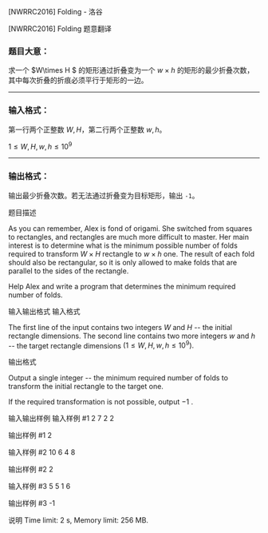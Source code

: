 



[NWRRC2016] Folding - 洛谷














[NWRRC2016] Folding
题意翻译
### 题目大意：

求一个 $W\times H $ 的矩形通过折叠变为一个 $w\times h$ 的矩形的最少折叠次数，其中每次折叠的折痕必须平行于矩形的一边。

------------

### 输入格式：

第一行两个正整数 $W,H$，第二行两个正整数 $w,h$。

$1\le W,H,w,h\le10^9$

------------

### 输出格式：

输出最少折叠次数。若无法通过折叠变为目标矩形，输出 `-1`。

题目描述


As you can remember, Alex is fond of origami. She switched from squares to rectangles, and rectangles are much more difficult to master. Her main interest is to determine what is the minimum possible number of folds required to transform $W \times H$ rectangle to $w \times h$ one. The result of each fold should also be rectangular, so it is only allowed to make folds that are parallel to the sides of the rectangle.

Help Alex and write a program that determines the minimum required number of folds.


输入输出格式
输入格式



The first line of the input contains two integers $W$ and $H$ -- the initial rectangle dimensions. The second line contains two more integers $w$ and $h$ -- the target rectangle dimensions $(1 \le W , H , w , h \le 10^{9}).$


输出格式



Output a single integer -- the minimum required number of folds to transform the initial rectangle to the target one.

If the required transformation is not possible, output $−1$ .


输入输出样例
输入样例 #1
2 7
2 2

输出样例 #1
2

输入样例 #2
10 6
4 8

输出样例 #2
2

输入样例 #3
5 5
1 6

输出样例 #3
-1

说明
Time limit: 2 s, Memory limit: 256 MB. 








